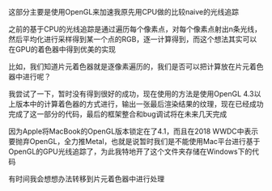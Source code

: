 这部分主要是使用OpenGL来加速我原先用CPU做的比较naive的光线追踪

之前的基于CPU的光线追踪是通过遍历每个像素点，对每个像素点射出n条光线，然后平均化进行采样得到某一个点的RGB，逐一计算得到，而这个想法其实可以在GPU的着色器中得到优美的实现

比如，我们知道片元着色器就是逐像素遍历的，我们是否可以把计算放在片元着色器中进行呢？

我尝试了一下，暂时没有得到很好的成功，现在使用的方法是使用OpenGL 4.3以上版本中的计算着色器的方式进行，输出一张最后渲染结果的纹理，现在已经成功完成了这一部分的代码，最后的框架整合和bug调试将在未来几天完成

因为Apple将MacBook的OpenGL版本锁定在了4.1，而且在2018 WWDC中表示要抛弃OpenGL，全力推Metal，也就是说暂时我们是不能使用Mac平台进行基于OpenGL的GPU光线追踪了，为此我特地开了这个文件夹存储在Windows下的代码

有时间我会想想办法转移到片元着色器中进行处理
